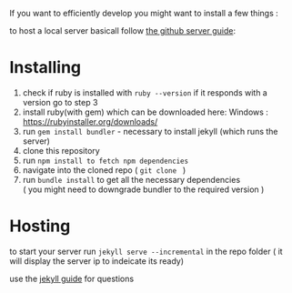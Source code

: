 If you want to efficiently develop you might want to install a few things :



to host a local server basicall follow [the github server guide](https://help.github.com/en/articles/setting-up-your-github-pages-site-locally-with-jekyll):

# Installing

1. check if ruby is installed with `ruby --version` if it responds with a version go to step 3
2. install ruby(with gem) which can be downloaded here: Windows : https://rubyinstaller.org/downloads/ 
3. run `gem install bundler` - necessary to install jekyll (which runs the server)
4. clone this repository
5. run `npm install to fetch npm dependencies`
6. navigate into the cloned repo ( `git clone ` )
7. run `bundle install` to get all the necessary dependencies<br>
    ( you might need to downgrade bundler to the required version )
    
    
# Hosting

to start your server run `jekyll serve --incremental` in the repo folder ( it will display the server ip to indeicate its ready)

use the [jekyll guide](https://jekyllrb.com/docs/usage/) for questions


